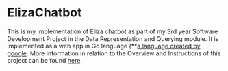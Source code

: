 # ElizaChatbot
This is my implementation of Eliza chatbot as part of my 3rd year Software Development Project in the Data Representation and Querying module. It is implemented as a web app in Go language (**[a language created by google](https://en.wikipedia.org/wiki/Go_(programming_language)**).
More information in relation to the Overview and Instructions of this project can be found [here](https://data-representation.github.io/problems/project.html)




